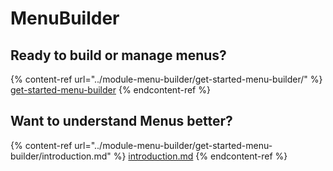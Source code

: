 # MenuBuilder

## Ready to build or manage menus?

{% content-ref url="../module-menu-builder/get-started-menu-builder/" %}
[get-started-menu-builder](../module-menu-builder/get-started-menu-builder/)
{% endcontent-ref %}

## Want to understand Menus better?

{% content-ref url="../module-menu-builder/get-started-menu-builder/introduction.md" %}
[introduction.md](../module-menu-builder/get-started-menu-builder/introduction.md)
{% endcontent-ref %}
